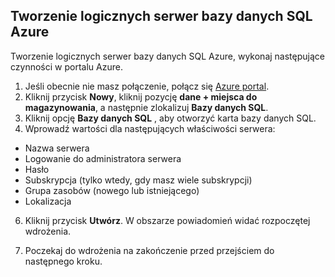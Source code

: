 
<!--
includes/sql-database-create-new-server-portal.md

Latest Freshness check:  2016-04-11 , carlrab.

As of circa 2016-04-11, the following topics might include this include:
articles/sql-database/sql-database-get-started-tutorial.md

-->
## <a name="create-an-azure-sql-database-logical-server"></a>Tworzenie logicznych serwer bazy danych SQL Azure

Tworzenie logicznych serwer bazy danych SQL Azure, wykonaj następujące czynności w portalu Azure.

1. Jeśli obecnie nie masz połączenie, połącz się [Azure portal](http://portal.azure.com).
2. Kliknij przycisk **Nowy**, kliknij pozycję **dane + miejsca do magazynowania**, a następnie zlokalizuj **Bazy danych SQL**.
3. Kliknij opcję **Bazy danych SQL** , aby otworzyć karta bazy danych SQL.
5. Wprowadź wartości dla następujących właściwości serwera:

 - Nazwa serwera
 - Logowanie do administratora serwera
 - Hasło
 - Subskrypcja (tylko wtedy, gdy masz wiele subskrypcji)
 - Grupa zasobów (nowego lub istniejącego)
 - Lokalizacja


6.  Kliknij przycisk **Utwórz**. W obszarze powiadomień widać rozpoczętej wdrożenia.

7. Poczekaj do wdrożenia na zakończenie przed przejściem do następnego kroku.

